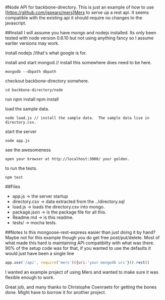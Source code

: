 #Node API for backbone-directory.
This is just an example of how to use [https://github.com/jspears/mers]Mers  to serve up a rest api. It seems
compatible with the existing api it should require no changes to the javascript.

##Install
I will assume you have mongo and nodejs installed. Its only been tested with node version 0.6.10 but not using
anything fancy so I assume earlier versions may work.

install nodejs //that's what google is for.

install and start mongod  // install this somewhere does need to be here.

    mongodb --dbpath dbpath

checkout backbone-directory somehere.

    cd backbone-directory/node

run npm install
    npm install

load the sample data.

    node load.js // install the sample data.  The sample data live in directory.csv.

start the server

    node app.js


see the awesomeness

    open your browser at http://localhost:3000/ your golden.

to run the tests.
    
    npm test
    
##Files

* app.js -> the server startup   
* directory.csv -> data extracted from the ../directory.sql
* load.js -> loads the directory.csv into mongo.
* package.json -> is the package file for all this.
* Readme.md -> is this readme.
* tests/ -> mocha tests.

##Notes
Is this mongoose-rest-express easier than just doing it by hand? Maybe not for this example
though you do get free post/put/delete.  Most of what made this hard is maintaining API compatibilty
with what was there.   90% of the setup code was for that, if you wanted to use the defaults it would just have been
a single line

```javascript
app.use('/api', require('mers')({uri:'your mongodb uri'})).rest()
```
I wanted an example project of using Mers and wanted to make sure it was flexible enough to work.

Great job, and many thanks to Christophe Coenraets for getting the bones done.   Might have to borrow it for another project.
